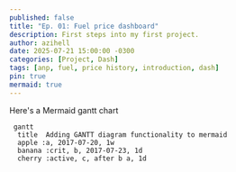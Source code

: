 ```yaml
---
published: false
title: "Ep. 01: Fuel price dashboard"
description: First steps into my first project.
author: azihell
date: 2025-07-21 15:00:00 -0300
categories: [Project, Dash]
tags: [anp, fuel, price history, introduction, dash]
pin: true
mermaid: true
---
```



Here's a Mermaid gantt chart

```mermaid
 gantt
  title  Adding GANTT diagram functionality to mermaid
  apple :a, 2017-07-20, 1w
  banana :crit, b, 2017-07-23, 1d
  cherry :active, c, after b a, 1d
```